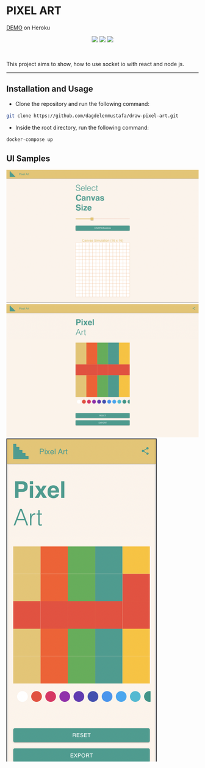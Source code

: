 # PIXEL ART

[DEMO](https://draw-pixel-art-app.herokuapp.com) on Heroku

<p style="text-align:center">
    <img src="https://nodejs.org/static/images/logos/nodejs-new-pantone-black.svg" width="100" > 
    <img src="https://upload.wikimedia.org/wikipedia/commons/thumb/a/a7/React-icon.svg/2300px-React-icon.svg.png" width="100">
    <img src="https://download.logo.wine/logo/Redis/Redis-Logo.wine.png" width="100">
</p>
<br> 

This project aims to show, how to use socket io with react and node js. 

_________________

## Installation and Usage

- Clone the repository and run the following command:

``` bash
git clone https://github.com/dagdelenmustafa/draw-pixel-art.git
```

- Inside the root directory, run the following command:

``` bash
docker-compose up
```

## UI Samples
<img src="/assets/ui1.png"/>
<img src="/assets/ui2.png"/>
<img src="/assets/ui3.png"/>
